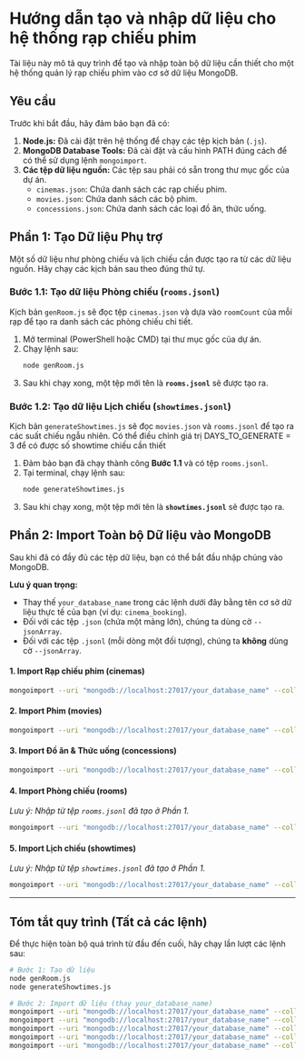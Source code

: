 # Hướng dẫn tạo và nhập dữ liệu cho hệ thống rạp chiếu phim

Tài liệu này mô tả quy trình để tạo và nhập toàn bộ dữ liệu cần thiết cho một hệ thống quản lý rạp chiếu phim vào cơ sở dữ liệu MongoDB.

## Yêu cầu

Trước khi bắt đầu, hãy đảm bảo bạn đã có:
1.  **Node.js:** Đã cài đặt trên hệ thống để chạy các tệp kịch bản (`.js`).
2.  **MongoDB Database Tools:** Đã cài đặt và cấu hình PATH đúng cách để có thể sử dụng lệnh `mongoimport`.
3.  **Các tệp dữ liệu nguồn:** Các tệp sau phải có sẵn trong thư mục gốc của dự án.
    * `cinemas.json`: Chứa danh sách các rạp chiếu phim.
    * `movies.json`: Chứa danh sách các bộ phim.
    * `concessions.json`: Chứa danh sách các loại đồ ăn, thức uống.

## Phần 1: Tạo Dữ liệu Phụ trợ

Một số dữ liệu như phòng chiếu và lịch chiếu cần được tạo ra từ các dữ liệu nguồn. Hãy chạy các kịch bản sau theo đúng thứ tự.

### Bước 1.1: Tạo dữ liệu Phòng chiếu (`rooms.jsonl`)
Kịch bản `genRoom.js` sẽ đọc tệp `cinemas.json` và dựa vào `roomCount` của mỗi rạp để tạo ra danh sách các phòng chiếu chi tiết.

1.  Mở terminal (PowerShell hoặc CMD) tại thư mục gốc của dự án.
2.  Chạy lệnh sau:
    ```bash
    node genRoom.js
    ```
3.  Sau khi chạy xong, một tệp mới tên là **`rooms.jsonl`** sẽ được tạo ra.

### Bước 1.2: Tạo dữ liệu Lịch chiếu (`showtimes.jsonl`)
Kịch bản `generateShowtimes.js` sẽ đọc `movies.json` và `rooms.jsonl` để tạo ra các suất chiếu ngẫu nhiên.
Có thể điều chỉnh giá trị DAYS_TO_GENERATE = 3 để có được số showtime chiếu cần thiết

1.  Đảm bảo bạn đã chạy thành công **Bước 1.1** và có tệp `rooms.jsonl`.
2.  Tại terminal, chạy lệnh sau:
    ```bash
    node generateShowtimes.js
    ```
3.  Sau khi chạy xong, một tệp mới tên là **`showtimes.jsonl`** sẽ được tạo ra.

## Phần 2: Import Toàn bộ Dữ liệu vào MongoDB

Sau khi đã có đầy đủ các tệp dữ liệu, bạn có thể bắt đầu nhập chúng vào MongoDB.

**Lưu ý quan trọng:**
* Thay thế `your_database_name` trong các lệnh dưới đây bằng tên cơ sở dữ liệu thực tế của bạn (ví dụ: `cinema_booking`).
* Đối với các tệp `.json` (chứa một mảng lớn), chúng ta dùng cờ `--jsonArray`.
* Đối với các tệp `.jsonl` (mỗi dòng một đối tượng), chúng ta **không** dùng cờ `--jsonArray`.

#### 1. Import Rạp chiếu phim (cinemas)
```bash
mongoimport --uri "mongodb://localhost:27017/your_database_name" --collection cinemas --file cinemas.json --jsonArray
```

#### 2. Import Phim (movies)
```bash
mongoimport --uri "mongodb://localhost:27017/your_database_name" --collection movies --file movies.json --jsonArray
```

#### 3. Import Đồ ăn & Thức uống (concessions)
```bash
mongoimport --uri "mongodb://localhost:27017/your_database_name" --collection concessions --file concessions.json --jsonArray
```

#### 4. Import Phòng chiếu (rooms)
*Lưu ý: Nhập từ tệp `rooms.jsonl` đã tạo ở Phần 1.*
```bash
mongoimport --uri "mongodb://localhost:27017/your_database_name" --collection rooms --file rooms.jsonl
```

#### 5. Import Lịch chiếu (showtimes)
*Lưu ý: Nhập từ tệp `showtimes.jsonl` đã tạo ở Phần 1.*
```bash
mongoimport --uri "mongodb://localhost:27017/your_database_name" --collection showtimes --file showtimes.jsonl
```

---
## Tóm tắt quy trình (Tất cả các lệnh)
Để thực hiện toàn bộ quá trình từ đầu đến cuối, hãy chạy lần lượt các lệnh sau:

```bash
# Bước 1: Tạo dữ liệu
node genRoom.js
node generateShowtimes.js

# Bước 2: Import dữ liệu (thay your_database_name)
mongoimport --uri "mongodb://localhost:27017/your_database_name" --collection cinemas --file cinemas.json --jsonArray
mongoimport --uri "mongodb://localhost:27017/your_database_name" --collection movies --file movies.json --jsonArray
mongoimport --uri "mongodb://localhost:27017/your_database_name" --collection concessions --file concessions.json --jsonArray
mongoimport --uri "mongodb://localhost:27017/your_database_name" --collection rooms --file rooms.jsonl
mongoimport --uri "mongodb://localhost:27017/your_database_name" --collection showtimes --file showtimes.jsonl
```